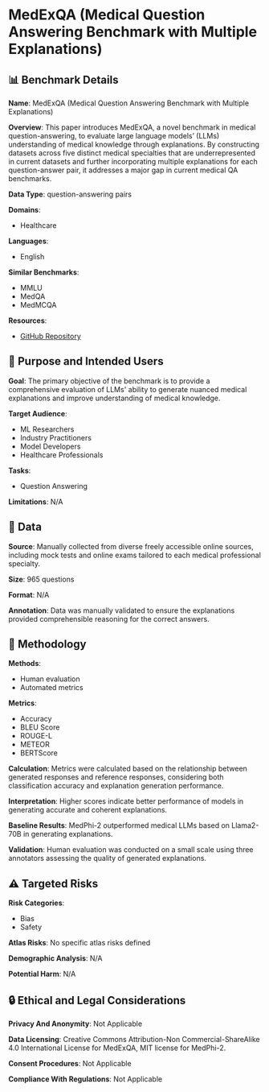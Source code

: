 # MedExQA (Medical Question Answering Benchmark with Multiple Explanations)

## 📊 Benchmark Details

**Name**: MedExQA (Medical Question Answering Benchmark with Multiple Explanations)

**Overview**: This paper introduces MedExQA, a novel benchmark in medical question-answering, to evaluate large language models’ (LLMs) understanding of medical knowledge through explanations. By constructing datasets across five distinct medical specialties that are underrepresented in current datasets and further incorporating multiple explanations for each question-answer pair, it addresses a major gap in current medical QA benchmarks.

**Data Type**: question-answering pairs

**Domains**:
- Healthcare

**Languages**:
- English

**Similar Benchmarks**:
- MMLU
- MedQA
- MedMCQA

**Resources**:
- [GitHub Repository](https://github.com/knowlab/MedExQA)

## 🎯 Purpose and Intended Users

**Goal**: The primary objective of the benchmark is to provide a comprehensive evaluation of LLMs' ability to generate nuanced medical explanations and improve understanding of medical knowledge.

**Target Audience**:
- ML Researchers
- Industry Practitioners
- Model Developers
- Healthcare Professionals

**Tasks**:
- Question Answering

**Limitations**: N/A

## 💾 Data

**Source**: Manually collected from diverse freely accessible online sources, including mock tests and online exams tailored to each medical professional specialty.

**Size**: 965 questions

**Format**: N/A

**Annotation**: Data was manually validated to ensure the explanations provided comprehensible reasoning for the correct answers.

## 🔬 Methodology

**Methods**:
- Human evaluation
- Automated metrics

**Metrics**:
- Accuracy
- BLEU Score
- ROUGE-L
- METEOR
- BERTScore

**Calculation**: Metrics were calculated based on the relationship between generated responses and reference responses, considering both classification accuracy and explanation generation performance.

**Interpretation**: Higher scores indicate better performance of models in generating accurate and coherent explanations.

**Baseline Results**: MedPhi-2 outperformed medical LLMs based on Llama2-70B in generating explanations.

**Validation**: Human evaluation was conducted on a small scale using three annotators assessing the quality of generated explanations.

## ⚠️ Targeted Risks

**Risk Categories**:
- Bias
- Safety

**Atlas Risks**:
No specific atlas risks defined

**Demographic Analysis**: N/A

**Potential Harm**: N/A

## 🔒 Ethical and Legal Considerations

**Privacy And Anonymity**: Not Applicable

**Data Licensing**: Creative Commons Attribution-Non Commercial-ShareAlike 4.0 International License for MedExQA, MIT license for MedPhi-2.

**Consent Procedures**: Not Applicable

**Compliance With Regulations**: Not Applicable
